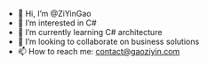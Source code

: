 - 👋 Hi, I’m @ZiYinGao
- 👀 I’m interested in C#
- 🌱 I’m currently learning C# architecture
- 💞️ I’m looking to collaborate on business solutions
- 📫 How to reach me: contact@gaoziyin.com 

<!---
ZiYinGao/ZiYinGao is a ✨ special ✨ repository because its `README.md` (this file) appears on your GitHub profile.
You can click the Preview link to take a look at your changes.
--->
